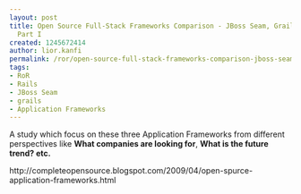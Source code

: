 ```yaml
---
layout: post
title: Open Source Full-Stack Frameworks Comparison - JBoss Seam, Grails & Rails -
  Part I
created: 1245672414
author: lior.kanfi
permalink: /ror/open-source-full-stack-frameworks-comparison-jboss-seam-grails-rails-part-i
tags:
- RoR
- Rails
- JBoss Seam
- grails
- Application Frameworks
---
```

<p>A study which focus on these three Application Frameworks from different perspectives like <span style="font-weight: bold;">What companies are looking for</span>, <span style="font-weight: bold;">What is the future trend? etc.<br />
</span></p>
<p>http://completeopensource.blogspot.com/2009/04/open-spurce-application-frameworks.html</p>
